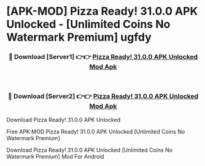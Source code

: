 # [APK-MOD] Pizza Ready! 31.0.0 APK Unlocked - [Unlimited Coins No Watermark Premium] ugfdy



<div align="center">
<h3>🔴 Download [Server1] 👉👉 <a href="https://momento.my/?title=Pizza_Ready!_31.0.0_APK_Unlocked">Pizza Ready! 31.0.0 APK Unlocked Mod Apk</a></h3><br>

<h3>🔴 Download [Server2] 👉👉 <a href="https://momento.my/?title=Pizza_Ready!_31.0.0_APK_Unlocked">Pizza Ready! 31.0.0 APK Unlocked Mod Apk</a></h3>
</div>



Download Pizza Ready! 31.0.0 APK Unlocked 

Free APK MOD Pizza Ready! 31.0.0 APK Unlocked [Unlimited Coins No Watermark Premium]

Download Pizza Ready! 31.0.0 APK Unlocked [Unlimited Coins No Watermark Premium] Mod For Android
